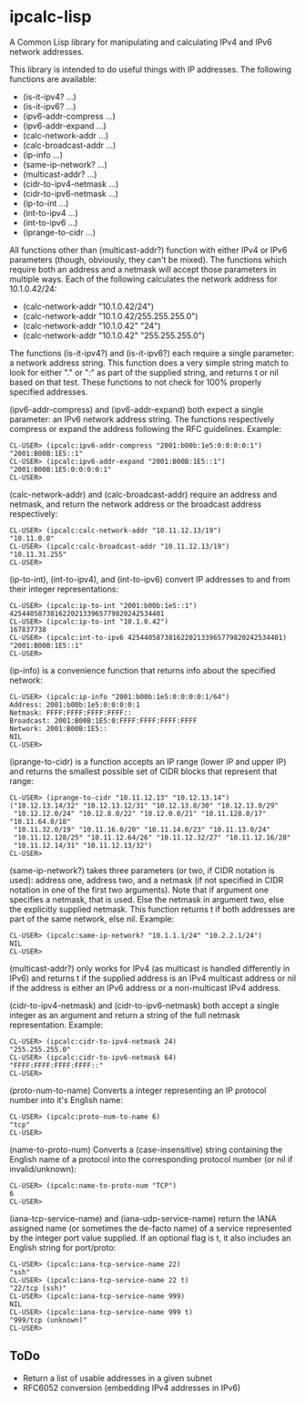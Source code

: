 # ipcalc-lisp
A Common Lisp library for manipulating and calculating IPv4 and IPv6
network addresses.

This library is intended to do useful things with IP addresses. The following functions are available:

* (is-it-ipv4? ...)
* (is-it-ipv6? ...)
* (ipv6-addr-compress ...)
* (ipv6-addr-expand ...)
* (calc-network-addr ...)
* (calc-broadcast-addr ...)
* (ip-info ...)
* (same-ip-network? ...)
* (multicast-addr? ...)
* (cidr-to-ipv4-netmask ...)
* (cidr-to-ipv6-netmask ...)
* (ip-to-int ...)
* (int-to-ipv4 ...)
* (int-to-ipv6 ...)
* (iprange-to-cidr ...)

All functions other than (multicast-addr?) function with either IPv4 or IPv6 parameters (though, obviously, they can't be mixed). The functions which require both an address and a netmask will accept those parameters in multiple ways. Each of the following calculates the network address for 10.1.0.42/24:

* (calc-network-addr "10.1.0.42/24")
* (calc-network-addr "10.1.0.42/255.255.255.0")
* (calc-network-addr "10.1.0.42" "24")
* (calc-network-addr "10.1.0.42" "255.255.255.0")

The functions (is-it-ipv4?) and (is-it-ipv6?) each require a single parameter: a network address string. This function does a very simple string match to look for either "." or ":" as part of the supplied string, and returns t or nil based on that test. These functions to not check for 100% properly specified addresses.

(ipv6-addr-compress) and (ipv6-addr-expand) both expect a single parameter: an IPv6 network address string. The functions respectively compress or expand the address following the RFC guidelines. Example:

```
CL-USER> (ipcalc:ipv6-addr-compress "2001:b00b:1e5:0:0:0:0:1")
"2001:B00B:1E5::1"
CL-USER> (ipcalc:ipv6-addr-expand "2001:B00B:1E5::1")
"2001:B00B:1E5:0:0:0:0:1"
CL-USER>
```

(calc-network-addr) and (calc-broadcast-addr) require an address and netmask, and return the network address or the broadcast address respectively:

```
CL-USER> (ipcalc:calc-network-addr "10.11.12.13/19")
"10.11.0.0"
CL-USER> (ipcalc:calc-broadcast-addr "10.11.12.13/19")
"10.11.31.255"
CL-USER>
```

(ip-to-int), (int-to-ipv4), and (int-to-ipv6) convert IP addresses to and from their integer representations:

```
CL-USER> (ipcalc:ip-to-int "2001:b00b:1e5::1")
42544058738162202133965779820242534401
CL-USER> (ipcalc:ip-to-int "10.1.0.42")
167837738
CL-USER> (ipcalc:int-to-ipv6 42544058738162202133965779820242534401)
"2001:B00B:1E5::1"
CL-USER>
```

(ip-info) is a convenience function that returns info about the specified network:

```
CL-USER> (ipcalc:ip-info "2001:b00b:1e5:0:0:0:0:1/64")
Address: 2001:b00b:1e5:0:0:0:0:1
Netmask: FFFF:FFFF:FFFF:FFFF::
Broadcast: 2001:B00B:1E5:0:FFFF:FFFF:FFFF:FFFF
Network: 2001:B00B:1E5::
NIL
CL-USER>
```

(iprange-to-cidr) is a function accepts an IP range (lower IP and
upper IP) and returns the smallest possible set of CIDR blocks that
represent that range:

```
CL-USER> (iprange-to-cidr "10.11.12.13" "10.12.13.14")
("10.12.13.14/32" "10.12.13.12/31" "10.12.13.8/30" "10.12.13.0/29"
 "10.12.12.0/24" "10.12.8.0/22" "10.12.0.0/21" "10.11.128.0/17" "10.11.64.0/18"
 "10.11.32.0/19" "10.11.16.0/20" "10.11.14.0/23" "10.11.13.0/24"
 "10.11.12.128/25" "10.11.12.64/26" "10.11.12.32/27" "10.11.12.16/28"
 "10.11.12.14/31" "10.11.12.13/32")
CL-USER>
```

(same-ip-network?) takes three parameters (or two, if CIDR notation is used):  address one, address two, and a netmask (if not specified in CIDR notation in one of the first two arguments). Note that if argument one specifies a netmask, that is used. Else the netmask in argument two, else the explicitly supplied netmask. This function returns t if both addresses are part of the same network, else nil. Example:

```
CL-USER> (ipcalc:same-ip-network? "10.1.1.1/24" "10.2.2.1/24")
NIL
CL-USER>
```

(multicast-addr?) only works for IPv4 (as multicast is handled differently in IPv6) and returns t if the supplied address is an IPv4 multicast address or nil if the address is either an IPv6 address or a non-multicast IPv4 address.

(cidr-to-ipv4-netmask) and (cidr-to-ipv6-netmask) both accept a single integer as an argument and return a string of the full netmask representation. Example:

```
CL-USER> (ipcalc:cidr-to-ipv4-netmask 24)
"255.255.255.0"
CL-USER> (ipcalc:cidr-to-ipv6-netmask 64)
"FFFF:FFFF:FFFF:FFFF::"
CL-USER>
```

(proto-num-to-name) Converts a integer representing an IP protocol
number into it's English name:

```
CL-USER> (ipcalc:proto-num-to-name 6)
"tcp"
CL-USER> 
```

(name-to-proto-num) Converts a (case-insensitive) string containing
the English name of a protocol into the corresponding protocol number
(or nil if invalid/unknown):

```
CL-USER> (ipcalc:name-to-proto-num "TCP")
6
CL-USER> 
```

(iana-tcp-service-name) and (iana-udp-service-name) return the IANA
assigned name (or sometimes the de-facto name) of a service
represented by the integer port value supplied. If an optional flag is
t, it also includes an English string for port/proto:

```
CL-USER> (ipcalc:iana-tcp-service-name 22)
"ssh"
CL-USER> (ipcalc:iana-tcp-service-name 22 t)
"22/tcp (ssh)"
CL-USER> (ipcalc:iana-tcp-service-name 999)
NIL
CL-USER> (ipcalc:iana-tcp-service-name 999 t)
"999/tcp (unknown)"
CL-USER>
```



## ToDo
* Return a list of usable addresses in a given subnet
* RFC6052 conversion (embedding IPv4 addresses in IPv6)
